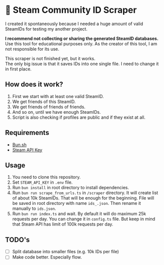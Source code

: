 # 👾 Steam Community ID Scraper

I created it spontaneously because I needed a huge amount of valid SteamIDs for testing my another project.

**I recommend not collecting or sharing the generated SteamID databases.**  
Use this tool for educational purposes only. As the creator of this tool, I am not responsible for its use.

This scraper is not finished yet, but it works.  
The only big issue is that it saves IDs into one single file. I need to change it in first place.

## How does it work?

1. First we start with at least one valid SteamID.
2. We get friends of this SteamID.
3. We get friends of friends of friends.
4. And so on, until we have enough SteamIDs.
5. Script is also checking if profiles are public and if they exist at all.

## Requirements

- [Bun.sh](https://bun.sh/)
- [Steam API Key](https://steamcommunity.com/dev/apikey)

## Usage

1. You need to clone this repository.
2. Set `STEAM_API_KEY` in `.env` file.
3. Run `bun install` in root directory to install dependencies.
4. Run `bun run scrape_from_urls.ts` in `/scraper` directory. It will create list of about 10k SteamIDs. That will be enough for the beginning. File will be saved in root directory with name `ids_.json`. Then rename it manually to `ids.json`.
5. Run `bun run index.ts` and wait. By default it will do maximum 25k requests per day. You can change it in `config.ts` file. But keep in mind that Steam API has limit of 100k requests per day.

## TODO's

- [ ] Split database into smaller files (e.g. 10k IDs per file)
- [ ] Make code better. Especially flow.
